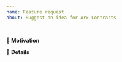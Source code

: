 ```yaml
---
name: Feature request
about: Suggest an idea for Arx Contracts

---
```


**🧐 Motivation**
<!-- Is your feature request related to a specific problem? Is it just a crazy idea? Tell us about it! -->

**📝 Details**
<!-- Please describe your feature request in detail. -->

<!-- Make sure that you have reviewed the Arx Contracts Contributor Guidelines. -->
<!-- https://github.com/arx/arx-contracts/blob/master/CONTRIBUTING.md -->